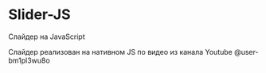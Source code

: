 # Slider-JS
Слайдер на JavaScript

Слайдер реализован на нативном JS по видео из канала Youtube @user-bm1pl3wu8o
